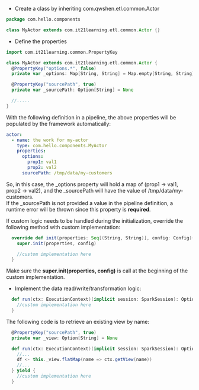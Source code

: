 - Create a class by inheriting com.qwshen.etl.common.Actor
```scala
package com.hello.components

class MyActor extends com.it21learning.etl.common.Actor {}
```
- Define the properties
```scala
import com.it21learning.common.PropertyKey

class MyActor extends com.it21learning.etl.common.Actor {
  @PropertyKey("options.*", false)
  private var _options: Map[String, String] = Map.empty[String, String]

  @PropertyKey("sourcePath", true)
  private var _sourcePath: Option[String] = None

  //.....
}
```
With the following definition in a pipeline, the above properties will be populated by the framework automatically:
```yaml
actor:
  - name: the work for my-actor
    type: com.hello.components.MyActor
    properties:
      options:
        prop1: val1
        prop2: val2
      sourcePath: /tmp/data/my-customers
```
So, in this case, the _options property will hold a map of (prop1 -> val1, prop2 -> val2), and the _sourcePath will have the value of /tmp/data/my-customers.  
If the _sourcePath is not provided a value in the pipeline definition, a runtime error will be thrown since this property is **required**.

If custom logic needs to be handled during the initialization, override the following method with custom implementation:
```scala
  override def init(properties: Seq[(String, String)], config: Config)(implicit session: SparkSession): Unit = {
    super.init(properties, config)

    //custom implementation here
  }
```
Make sure the **super.init(properties, config)** is call at the beginning of the custom implementation.

- Implement the data read/write/transformation logic:
```scala
  def run(ctx: ExecutionContext)(implicit session: SparkSession): Option[DataFrame] = {
    //custom implementation here
  }
```
The following code is to retrieve an existing view by name:
```scala
  @PropertyKey("sourcePath", true)
  private var _view: Option[String] = None

  def run(ctx: ExecutionContext)(implicit session: SparkSession): Option[DataFrame] = for {
    //...
    df <- this._view.flatMap(name => ctx.getView(name))
    //...
  } yield {
    //custom implementation here
  }
```
